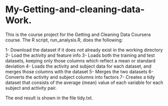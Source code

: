# My-Getting-and-cleaning-data-Work.
This is the course project for the Getting and Cleaning Data Coursera course. The R script, run_analysis.R, does the following:

   1- Download the dataset if it does not already exist in the working directory
   2- Load the activity and feature info
   3- Loads both the training and test datasets, keeping only those columns which reflect a mean or standard deviation
   4- Loads the activity and subject data for each dataset, and merges those columns with the dataset
   5- Merges the two datasets
   6- Converts the activity and subject columns into factors
   7- Creates a tidy dataset that consists of the average (mean) value of each variable for each subject and activity pair.

The end result is shown in the file tidy.txt.
